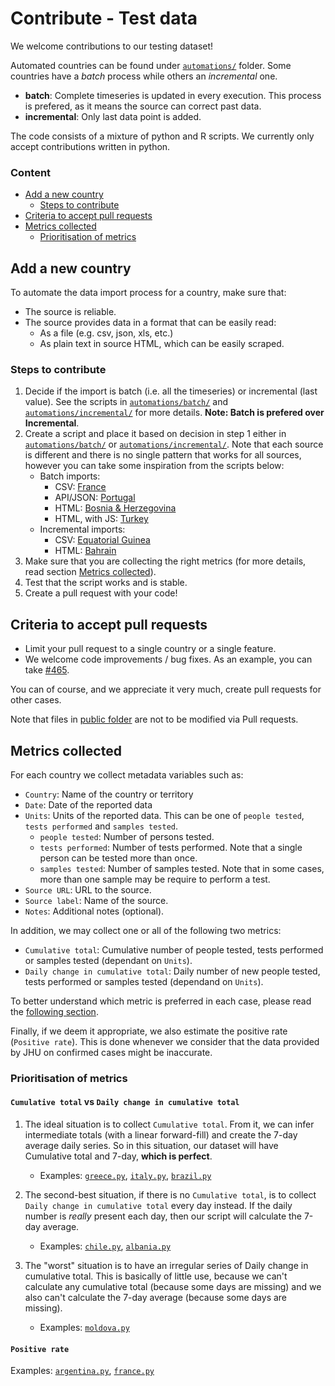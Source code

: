 # Contribute - Test data
We welcome contributions to our testing dataset! 

Automated countries can be found under [`automations/`](../../scripts/testing/automations) folder. Some countries have a _batch_ process while
others an _incremental_ one.

- **batch**: Complete timeseries is updated in every execution. This process is prefered, as it means the source can correct past data.
- **incremental**: Only last data point is added. 

The code consists of a mixture of python and R scripts. We currently only accept contributions written in python.

### Content
- [Add a new country](#add-a-new-country)
    - [Steps to contribute](#steps-to-contribute)
- [Criteria to accept pull requests](#criteria-to-accept-pull-requests)
- [Metrics collected](#metrics-collected)
    - [Prioritisation of metrics](#prioritisation-of-metrics)

## Add a new country
To automate the data import process for a country, make sure that:
- The source is reliable.
- The source provides data in a format that can be easily read:
    - As a file (e.g. csv, json, xls, etc.)
    - As plain text in source HTML, which can be easily scraped.

### Steps to contribute
1. Decide if the import is batch (i.e. all the timeseries) or incremental (last value). See the scripts in
   [`automations/batch/`](../../scripts/testing/automations/batch) and [`automations/incremental/`](../../scripts/testing/automations/incremental) for more details. **Note: Batch is prefered over Incremental**.
2. Create a script and place it based on decision in step 1 either in [`automations/batch/`](../../scripts/testing/automations/batch) or
   [`automations/incremental/`](../../scripts/testing/automations/incremental). Note that each source is different and there is no single pattern that works for all sources, however you can take some inspiration from the scripts below:
    - Batch imports:
        - CSV: [France](../../scripts/testing/automations/batch/france.py)
        - API/JSON: [Portugal](../../scripts/testing/automations/batch/portugal.py)
        - HTML: [Bosnia & Herzegovina](../../scripts/testing/automations/batch/bosnia_herzegovina.py)
        - HTML, with JS: [Turkey](../../scripts/testing/automations/batch/turkey.py)
    - Incremental imports:
        - CSV: [Equatorial Guinea](../../scripts/testing/automations/incremental/equatorial-guinea.py)
        - HTML: [Bahrain](../../scripts/testing/automations/incremental/bahrain.py)
3. Make sure that you are collecting the right metrics (for more details, read section [Metrics collected](#metrics-collected)).
4. Test that the script works and is stable.
5. Create a pull request with your code!


## Criteria to accept pull requests
- Limit your pull request to a single country or a single feature.
- We welcome code improvements / bug fixes. As an example, you can take [#465](https://github.com/owid/covid-19-data/pull/465).

You can of course, and we appreciate it very much, create pull requests for other cases.

Note that files in [public folder](https://github.com/owid/covid-19-data/tree/master/public) are not to be modified via
Pull requests.

## Metrics collected
For each country we collect metadata variables such as:

- `Country`: Name of the country or territory
- `Date`: Date of the reported data
- `Units`: Units of the reported data. This can be one of `people tested`, `tests performed` and `samples tested`. 
    - `people tested`: Number of persons tested.
    - `tests performed`: Number of tests performed. Note that a single person can be tested more than once.
    - `samples tested`: Number of samples tested. Note that in some cases, more than one sample may be require to
      perform a test.
- `Source URL`: URL to the source.
- `Source label`: Name of the source.
- `Notes`: Additional notes (optional).

In addition, we may collect one or all of the following two metrics:

- `Cumulative total`: Cumulative number of people tested, tests performed or samples tested (dependant on `Units`).
- `Daily change in cumulative total`: Daily number of new people tested, tests performed or samples tested (dependand
  on `Units`).

To better understand which metric is preferred in each case, please read the [following section](#how-do-we-prioritize-test-metrics).

Finally, if we deem it appropriate, we also estimate the positive rate (`Positive rate`). This is done whenever we
consider that the data provided by JHU on confirmed cases might be inaccurate.

### Prioritisation of metrics

#### `Cumulative total` vs `Daily change in cumulative total`
1. The ideal situation is to collect `Cumulative total`. From it, we can infer intermediate totals (with a linear
   forward-fill) and create the 7-day average daily series. So in this situation, our dataset will have Cumulative total
   and 7-day, **which is perfect**.
    
    - Examples: [`greece.py`](../../scripts/testing/automations/incremental/greece.py), [`italy.py`](../../scripts/testing/automations/batch/italy.py), [`brazil.py`](../../scripts/testing/automations/incremental/brazil.py)
2. The second-best situation, if there is no `Cumulative total`, is to collect `Daily change in cumulative total` every
   day instead. If the daily number is _really_ present each day, then our script will calculate the 7-day average.

   - Examples: [`chile.py`](../../scripts/testing/automations/batch/chile.py), [`albania.py`](../../scripts/testing/automations/incremental/albania.py)
3. The "worst" situation is to have an irregular series of Daily change in cumulative total. This is basically of little
   use, because we can't calculate any cumulative total (because some days are missing) and we also can't calculate the
   7-day average (because some days are missing).
   
   - Examples: [`moldova.py`](../../scripts/testing/automations/incremental/moldova.py)

#### `Positive rate`
Examples: [`argentina.py`](../../scripts/testing/automations/incremental/argentina.py), [`france.py`](../../scripts/testing/automations/incremental/france.py)
